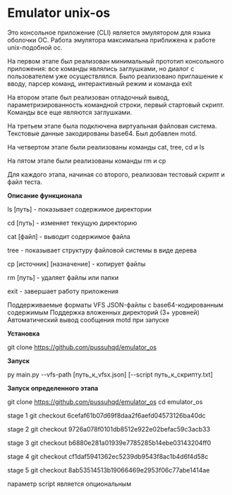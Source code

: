 ﻿# Emulator unix-os

Это консольное приложение (CLI) является эмулятором для языка оболочки OC. Работа эмулятора максимальна приближена к работе unix-подобной ос.

На первом этапе был реализован минимальный прототип консольного приложения: все команды являлись заглушками, но диалог с пользователем уже осуществлялся. Было реализовано приглашение к вводу, парсер команд, интерактивный режим и команда exit

На втором этапе был реализован отладочный вывод, параметризированность командной строки, первый стартовый скрипт. Команды все еще являются заглушками.

На третьем этапе была подключена виртуальная файловая система. Текстовые данные закодированы base64. Был добавлен motd. 

На четвертом этапе были реализованы команды cat, tree, cd и ls

На пятом этапе были реализованы команды rm и cp

Для каждого этапа, начиная со второго, реализован тестовый скрипт и файл теста.

**Описание функционала**

ls [путь] - показывает содержимое директории

cd [путь] - изменяет текущую директорию

cat [файл] - выводит содержимое файла

tree - показывает структуру файловой системы в виде дерева

cp [источник] [назначение] - копирует файлы

rm [путь] - удаляет файлы или папки

exit - завершает работу приложения

Поддерживаемые форматы VFS
JSON-файлы с base64-кодированным содержимым
Поддержка вложенных директорий (3+ уровней)
Автоматический вывод сообщения motd при запуске

**Установка**

git clone https://github.com/pussuhqd/emulator_os

**Запуск**

py main.py --vfs-path [путь_к_vfsх.json] [--script путь_к_скрипту.txt]

**Запуск определенного этапа**

git clone https://github.com/pussuhqd/emulator_os
cd emulator_os

stage 1
git checkout 6cefaf61b07d69f8daa2f6aefd04573126ba40dc

stage 2
git checkout 9726a078f0101db8512e922e02befac59c3acb33

stage 3
git checkout b6880e281a01939e7785285b14ebe03143204ff0

stage 4
git checkout cf1daf5941362ec5239db9543f8ac1b4d6f4d58c

stage 5
git checkout 8ab53514513b19066469e2953f06c77abe1414ae

параметр script является опциональным
